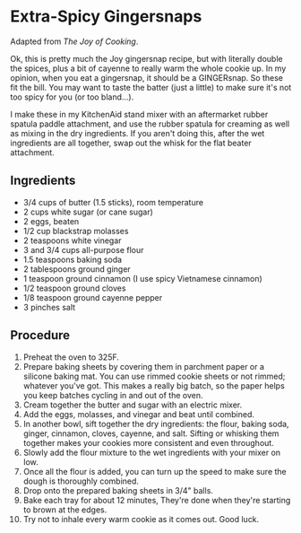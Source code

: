 # Extra-Spicy Gingersnaps

Adapted from _The Joy of Cooking_.

Ok, this is pretty much the Joy gingersnap recipe, but with literally double
the spices, plus a bit of cayenne to really warm the whole cookie up. In my
opinion, when you eat a gingersnap, it should be a GINGERsnap. So these fit the
bill. You may want to taste the batter (just a little) to make sure it's not
too spicy for you (or too bland...).

I make these in my KitchenAid stand mixer with an aftermarket rubber spatula
paddle attachment, and use the rubber spatula for creaming as well as mixing
in the dry ingredients. If you aren't doing this, after the wet ingredients are
all together, swap out the whisk for the flat beater attachment.

## Ingredients

* 3/4 cups of butter (1.5 sticks), room temperature
* 2 cups white sugar (or cane sugar)
* 2 eggs, beaten
* 1/2 cup blackstrap molasses
* 2 teaspoons white vinegar
* 3 and 3/4 cups all-purpose flour
* 1.5 teaspoons baking soda
* 2 tablespoons ground ginger
* 1 teaspoon ground cinnamon (I use spicy Vietnamese cinnamon)
* 1/2 teaspoon ground cloves
* 1/8 teaspoon ground cayenne pepper
* 3 pinches salt

## Procedure

1. Preheat the oven to 325F.
1. Prepare baking sheets by covering them in parchment paper or a silicone
   baking mat. You can use rimmed cookie sheets or not rimmed; whatever you've
   got. This makes a really big batch, so the paper helps you keep batches
   cycling in and out of the oven.
1. Cream together the butter and sugar with an electric mixer.
1. Add the eggs, molasses, and vinegar and beat until combined.
1. In another bowl, sift together the dry ingredients: the flour, baking soda,
   ginger, cinnamon, cloves, cayenne, and salt. Sifting or whisking them
   together makes your cookies more consistent and even throughout.
1. Slowly add the flour mixture to the wet ingredients with your mixer on low.
1. Once all the flour is added, you can turn up the speed to make sure the
   dough is thoroughly combined.
1. Drop onto the prepared baking sheets in 3/4" balls.
1. Bake each tray for about 12 minutes, They're done when they're starting to
   brown at the edges.
1. Try not to inhale every warm cookie as it comes out. Good luck.
